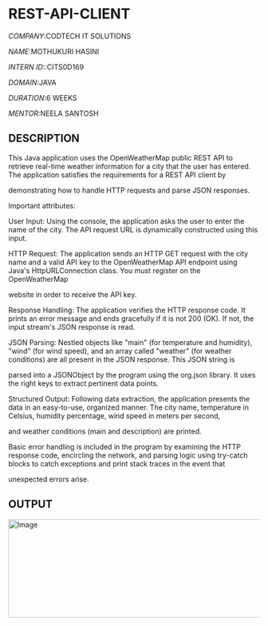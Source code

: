 # REST-API-CLIENT

*COMPANY*:CODTECH IT SOLUTIONS

*NAME*:MOTHUKURI HASINI

*INTERN ID*::CITS0D169

*DOMAIN*:JAVA

*DURATION*:6 WEEKS

*MENTOR*:NEELA SANTOSH

## DESCRIPTION ##

This Java application uses the OpenWeatherMap public REST API to retrieve real-time weather information for a city that the user has entered. The application satisfies the requirements for a REST API client by 

demonstrating how to handle HTTP requests and parse JSON responses.

Important attributes:

User Input: Using the console, the application asks the user to enter the name of the city. The API request URL is dynamically constructed using this input.

HTTP Request: The application sends an HTTP GET request with the city name and a valid API key to the OpenWeatherMap API endpoint using Java's HttpURLConnection class. You must register on the OpenWeatherMap 

website in order to receive the API key.

Response Handling: The application verifies the HTTP response code. It prints an error message and ends gracefully if it is not 200 (OK). If not, the input stream's JSON response is read.

JSON Parsing: Nestled objects like "main" (for temperature and humidity), "wind" (for wind speed), and an array called "weather" (for weather conditions) are all present in the JSON response. This JSON string is 

parsed into a JSONObject by the program using the org.json library. It uses the right keys to extract pertinent data points.

Structured Output: Following data extraction, the application presents the data in an easy-to-use, organized manner. The city name, temperature in Celsius, humidity percentage, wind speed in meters per second, 

and weather conditions (main and description) are printed.

Basic error handling is included in the program by examining the HTTP response code, encircling the network, and parsing logic using try-catch blocks to catch exceptions and print stack traces in the event that 

unexpected errors arise.

## OUTPUT ##

<img width="1454" height="197" alt="Image" src="https://github.com/user-attachments/assets/b5f055d1-88df-4cea-91a1-2906ba1faf74" />

